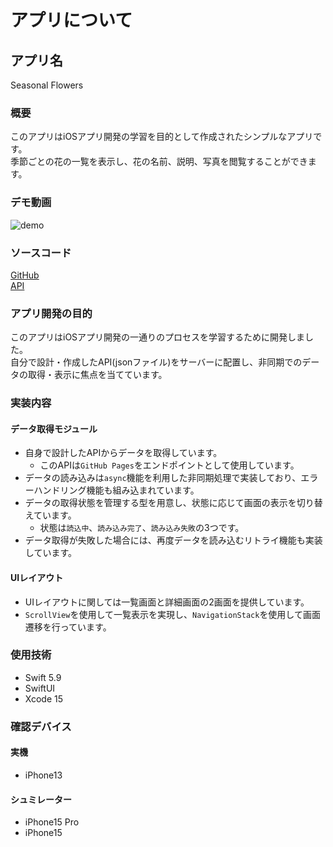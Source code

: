 # アプリについて

## アプリ名

Seasonal Flowers

### 概要

このアプリはiOSアプリ開発の学習を目的として作成されたシンプルなアプリです。  
季節ごとの花の一覧を表示し、花の名前、説明、写真を閲覧することができます。

### デモ動画

![demo](https://github.com/yuzyuzx/seasonal-flowers/assets/67046330/0b7a6f97-9d4a-49a7-ab5d-71eb2f9c4e0f)

### ソースコード

[GitHub](https://github.com/yuzyuzx/seasonal-flowers/tree/main)  
[API](https://yuzyuzx.github.io/api/seasonal-flowers/flowerData.json)

### アプリ開発の目的

このアプリはiOSアプリ開発の一通りのプロセスを学習するために開発しました。  
自分で設計・作成したAPI(jsonファイル)をサーバーに配置し、非同期でのデータの取得・表示に焦点を当てています。

### 実装内容

#### データ取得モジュール

- 自身で設計したAPIからデータを取得しています。
  - このAPIは`GitHub Pages`をエンドポイントとして使用しています。
- データの読み込みは`async`機能を利用した非同期処理で実装しており、エラーハンドリング機能も組み込まれています。
- データの取得状態を管理する型を用意し、状態に応じて画面の表示を切り替えています。
  - 状態は`読込中`、`読み込み完了`、`読み込み失敗`の3つです。
- データ取得が失敗した場合には、再度データを読み込むリトライ機能も実装しています。

#### UIレイアウト

- UIレイアウトに関しては一覧画面と詳細画面の2画面を提供しています。
- `ScrollView`を使用して一覧表示を実現し、`NavigationStack`を使用して画面遷移を行っています。

### 使用技術

- Swift 5.9
- SwiftUI
- Xcode 15

### 確認デバイス

#### 実機

- iPhone13

#### シュミレーター

- iPhone15 Pro
- iPhone15
